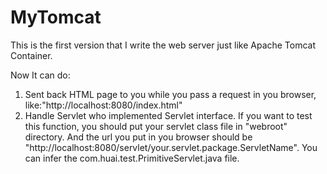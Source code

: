 # MyTomcat

This is the first version that I write the web server just like Apache Tomcat Container.

Now It can do:
1. Sent back HTML page to you while you pass a request in you browser, like:"http://localhost:8080/index.html"
2. Handle Servlet who implemented Servlet interface.
    If you want to test this function, you should put your servlet class file in "webroot" directory. And the url you
    put in you browser should be "http://localhost:8080/servlet/your.servlet.package.ServletName". You can infer the
    com.huai.test.PrimitiveServlet.java file.